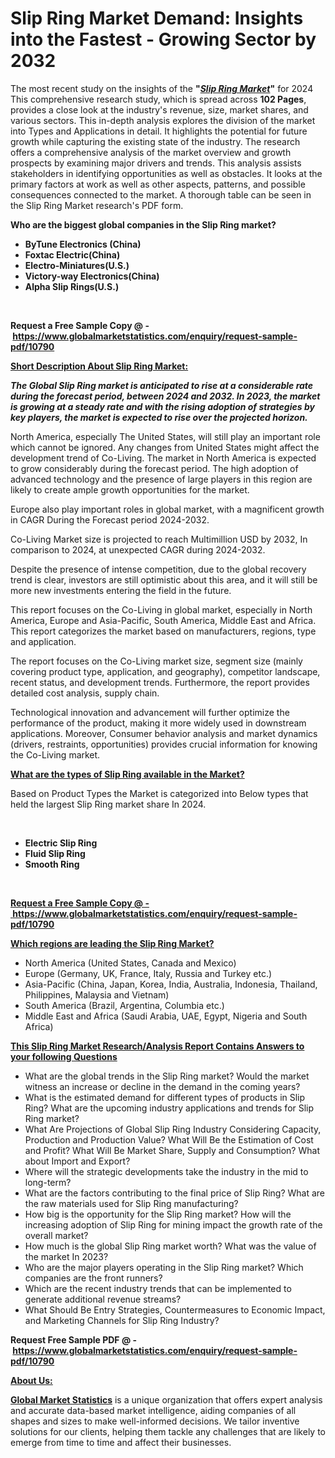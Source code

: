 <h1>Slip Ring Market Demand: Insights into the Fastest - Growing Sector by 2032</h1>
<p>The most recent study on the insights of the <strong>"</strong><a href="https://www.globalmarketstatistics.com/market-reports/slip-ring-market-10790"><strong><em>Slip Ring Market</em></strong></a><strong>"</strong>&nbsp;for 2024 This comprehensive research study, which is spread across <strong>102 Pages</strong>, provides a close look at the industry's revenue, size, market shares, and various sectors. This in-depth analysis explores the division of the market into Types and Applications in detail. It highlights the potential for future growth while capturing the existing state of the industry. The research offers a comprehensive analysis of the market overview and growth prospects by examining major drivers and trends. This analysis assists stakeholders in identifying opportunities as well as obstacles. It looks at the primary factors at work as well as other aspects, patterns, and possible consequences connected to the market. A thorough table can be seen in the Slip Ring Market research's PDF form.</p>
<p><strong>Who are the biggest global companies in the Slip Ring market?<br /></strong></p>
<ul>
<li><strong>ByTune Electronics (China)</strong></li>
<li><strong>Foxtac Electric(China)</strong></li>
<li><strong>Electro-Miniatures(U.S.)</strong></li>
<li><strong>Victory-way Electronics(China)</strong></li>
<li><strong>Alpha Slip Rings(U.S.)</strong></li>
</ul>
<p>&nbsp;</p>
<p><strong>Request a Free Sample Copy @ -&nbsp;</strong><a href="https://www.globalmarketstatistics.com/enquiry/request-sample-pdf/10790"><strong>https://www.globalmarketstatistics.com/enquiry/request-sample-pdf/10790</strong></a></p>
<p><strong><u>Short Description About Slip Ring Market:</u></strong></p>
<p><strong><em>The Global Slip Ring market is anticipated to rise at a considerable rate during the forecast period, between 2024 and 2032. In 2023, the market is growing at a steady rate and with the rising adoption of strategies by key players, the market is expected to rise over the projected horizon.</em></strong></p>
<p>North America, especially The United States, will still play an important role which cannot be ignored. Any changes from United States might affect the development trend of Co-Living. The market in North America is expected to grow considerably during the forecast period. The high adoption of advanced technology and the presence of large players in this region are likely to create ample growth opportunities for the market.</p>
<p>Europe also play important roles in global market, with a magnificent growth in CAGR During the Forecast period 2024-2032.</p>
<p>Co-Living Market size is projected to reach Multimillion USD by 2032, In comparison to 2024, at unexpected CAGR during 2024-2032.</p>
<p>Despite the presence of intense competition, due to the global recovery trend is clear, investors are still optimistic about this area, and it will still be more new investments entering the field in the future.</p>
<p>This report focuses on the Co-Living in global market, especially in North America, Europe and Asia-Pacific, South America, Middle East and Africa. This report categorizes the market based on manufacturers, regions, type and application.</p>
<p>The report focuses on the Co-Living market size, segment size (mainly covering product type, application, and geography), competitor landscape, recent status, and development trends. Furthermore, the report provides detailed cost analysis, supply chain.</p>
<p>Technological innovation and advancement will further optimize the performance of the product, making it more widely used in downstream applications. Moreover, Consumer behavior analysis and market dynamics (drivers, restraints, opportunities) provides crucial information for knowing the Co-Living market.</p>
<p><strong><u>What are the types of Slip Ring available in the Market?</u></strong></p>
<p>Based on Product Types the Market is categorized into Below types that held the largest Slip Ring market share In 2024.</p>
<p>&nbsp;</p>
<ul>
<li><strong>Electric Slip Ring</strong></li>
<li><strong>Fluid Slip Ring</strong></li>
<li><strong>Smooth Ring</strong></li>
</ul>
<p>&nbsp;</p>
<p><strong><u>Request a Free Sample Copy @ -&nbsp;</u></strong><a href="https://www.globalmarketstatistics.com/enquiry/request-sample-pdf/10790"><strong>https://www.globalmarketstatistics.com/enquiry/request-sample-pdf/10790</strong></a></p>
<p><strong><u>Which regions are leading the Slip Ring Market?</u></strong></p>
<ul>
<li>North America (United States, Canada and Mexico)</li>
<li>Europe (Germany, UK, France, Italy, Russia and Turkey etc.)</li>
<li>Asia-Pacific (China, Japan, Korea, India, Australia, Indonesia, Thailand, Philippines, Malaysia and Vietnam)</li>
<li>South America (Brazil, Argentina, Columbia etc.)</li>
<li>Middle East and Africa (Saudi Arabia, UAE, Egypt, Nigeria and South Africa)</li>
</ul>
<p><strong><u>This Slip Ring Market Research/Analysis Report Contains Answers to your following Questions</u></strong></p>
<ul>
<li>What are the global trends in the Slip Ring market? Would the market witness an increase or decline in the demand in the coming years?</li>
<li>What is the estimated demand for different types of products in Slip Ring? What are the upcoming industry applications and trends for Slip Ring market?</li>
<li>What Are Projections of Global Slip Ring Industry Considering Capacity, Production and Production Value? What Will Be the Estimation of Cost and Profit? What Will Be Market Share, Supply and Consumption? What about Import and Export?</li>
<li>Where will the strategic developments take the industry in the mid to long-term?</li>
<li>What are the factors contributing to the final price of Slip Ring? What are the raw materials used for Slip Ring manufacturing?</li>
<li>How big is the opportunity for the Slip Ring market? How will the increasing adoption of Slip Ring for mining impact the growth rate of the overall market?</li>
<li>How much is the global Slip Ring market worth? What was the value of the market In 2023?</li>
<li>Who are the major players operating in the Slip Ring market? Which companies are the front runners?</li>
<li>Which are the recent industry trends that can be implemented to generate additional revenue streams?</li>
<li>What Should Be Entry Strategies, Countermeasures to Economic Impact, and Marketing Channels for Slip Ring Industry?</li>
</ul>
<p><strong>Request Free Sample PDF @ -&nbsp;</strong><a href="https://www.globalmarketstatistics.com/enquiry/request-sample-pdf/10790"><strong>https://www.globalmarketstatistics.com/enquiry/request-sample-pdf/10790</strong></a></p>
<p><strong><u>About Us:</u></strong></p>
<p><a href="https://www.globalmarketstatistics.com/enquiry/request-sample-pdf/10790"><strong>Global Market Statistics</strong></a>&nbsp;is a unique organization that offers expert analysis and accurate data-based market intelligence, aiding companies of all shapes and sizes to make well-informed decisions. We tailor inventive solutions for our clients, helping them tackle any challenges that are likely to emerge from time to time and affect their businesses.</p>